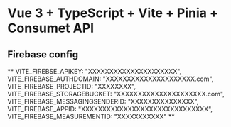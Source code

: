 # Vue 3 + TypeScript + Vite + Pinia + Consumet API

## Firebase config

**
VITE_FIREBSE_APIKEY: "XXXXXXXXXXXXXXXXXXXXX",
VITE_FIREBASE_AUTHDOMAIN: "XXXXXXXXXXXXXXXXXXXXX.com",
VITE_FIREBASE_PROJECTID: "XXXXXXXX",
VITE_FIREBASE_STORAGEBUCKET: "XXXXXXXXXXXXXXXXXXXXX.com",
VITE_FIREBASE_MESSAGINGSENDERID: "XXXXXXXXXXXXXXX",
VITE_FIREBASE_APPID: "XXXXXXXXXXXXXXXXXXXXXXXXXXXXXX",
VITE_FIREBASE_MEASUREMENTID: "XXXXXXXXXXX"
**


